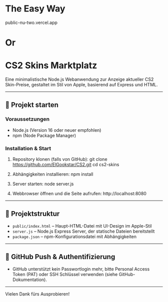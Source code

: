 # The Easy Way
public-nu-two.vercel.app

# Or

# CS2 Skins Marktplatz

Eine minimalistische Node.js Webanwendung zur Anzeige aktueller CS2 Skin-Preise, gestaltet im Stil von Apple, basierend auf Express und HTML.

---

## 🚀 Projekt starten

### Voraussetzungen

- Node.js (Version 16 oder neuer empfohlen)
- npm (Node Package Manager)

### Installation & Start

1. Repository klonen (falls von GitHub):
git clone https://github.com/ElGookstar/CS2.git
cd cs2-skins

2. Abhängigkeiten installieren:
npm install

3. Server starten:
node server.js

4. Webbrowser öffnen und die Seite aufrufen:
http://localhost:8080


---

## 📁 Projektstruktur

- `public/index.html` – Haupt-HTML-Datei mit UI-Design im Apple-Stil
- `server.js` – Node.js Express Server, der statische Dateien bereitstellt
- `package.json` – npm-Konfigurationsdatei mit Abhängigkeiten

---

## 🔐 GitHub Push & Authentifizierung

- GitHub unterstützt kein Passwortlogin mehr, bitte Personal Access Token (PAT) oder SSH Schlüssel verwenden (siehe GitHub-Dokumentation).

---

Vielen Dank fürs Ausprobieren!
